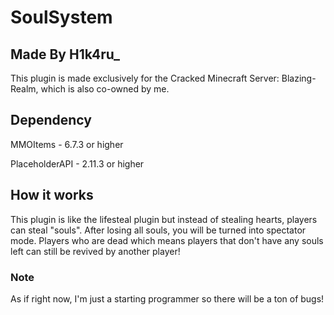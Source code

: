 # SoulSystem
## Made By H1k4ru_

This plugin is made exclusively for the Cracked Minecraft Server: Blazing-Realm, which is also co-owned by me. 

## Dependency

MMOItems - 6.7.3 or higher

PlaceholderAPI - 2.11.3 or higher

## How it works

This plugin is like the lifesteal plugin but instead of stealing hearts, players can steal "souls". After losing all souls, you will be turned into spectator mode. Players who are dead which means players that don't have any souls left can still be revived by another player! 

### Note

As if right now, I'm just a starting programmer so there will be a ton of bugs!
